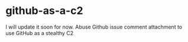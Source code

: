 # github-as-a-c2
I will update it soon for now. Abuse Github issue comment attachment to use GitHub as a stealthy C2
